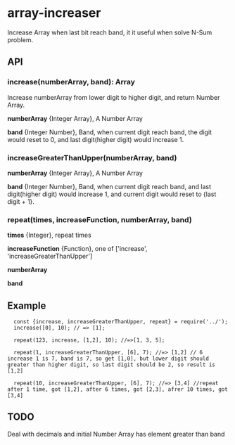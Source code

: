# array-increaser
Increase Array when last bit reach band, it it useful when solve N-Sum problem.

## API

### increase(numberArray, band): Array

Increase numberArray from lower digit to higher digit, and return Number Array.

**numberArray** {Integer Array}, A Number Array

**band** {Integer Number}, Band, when current digit reach band, the digit would reset to 0, and last digit(higher digit) would increase 1.



### increaseGreaterThanUpper(numberArray, band)

**numberArray** {Integer Array}, A Number Array

**band** {Integer Number}, Band, when current digit reach band,  and last digit(higher digit) would increase 1, and current digit would reset to {last digit + 1}.



### repeat(times, increaseFunction, numberArray, band)

**times** {Integer}, repeat times

**increaseFunction** {Function}, one of ['increase', 'increaseGreaterThanUpper']

**numberArray**

**band**


## Example

```
  const {increase, increaseGreaterThanUpper, repeat} = require('../');
  increase([0], 10); // => [1];

  repeat(123, increase, [1,2], 10); //=>[1, 3, 5];

  repeat(1, increaseGreaterThanUpper, [6], 7); //=> [1,2] // 6 increase 1 is 7, band is 7, so get [1,0], but lower digit should greater than higher digit, so last digit should be 2, so result is [1,2]

  repeat(10, increaseGreaterThanUpper, [6], 7); //=> [3,4] //repeat after 1 time, got [1,2], after 6 times, got [2,3], afrer 10 times, got [3,4]
```

## TODO
Deal with decimals and initial Number Array has element greater than band
